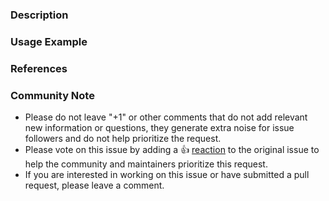 <!---
Please DO NOT remove any fields from this template. If there is nothing to add, fill in N/A.
Use emojis in the pull request title according to its type:
 - Bug fix: 🐛 Fix ...
 - New feature or enhancement: 🚀 Add ...
 - Documentation: 📖 ...
 - Dependency update: 🌱 Bump ...
For the rest type of the pull requests please use ✨.

Thank you!
--->

### Description

<!---
Please describe your changes in detail.
--->

### Usage Example

<!---
Please provide a usage example if you have implemented a new feature.
--->

### References

<!---
Are there any other GitHub issues (open or closed) or Pull Requests that should be linked here?
For example:
 - Fixes: GH-0000
-->

### Community Note
<!--- Please keep this note for the community --->
* Please do not leave "+1" or other comments that do not add relevant new information or questions, they generate extra noise for issue followers and do not help prioritize the request.
* Please vote on this issue by adding a 👍 [reaction](https://blog.github.com/2016-03-10-add-reactions-to-pull-requests-issues-and-comments/) to the original issue to help the community and maintainers prioritize this request.
* If you are interested in working on this issue or have submitted a pull request, please leave a comment.
